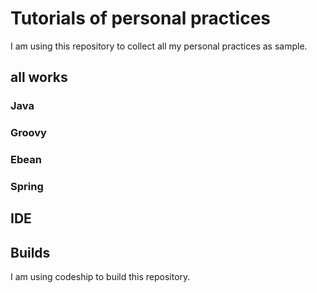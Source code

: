 # Tutorials of personal practices

I am using this repository to collect all my personal practices as sample.

## all works
### Java
### Groovy
### Ebean
### Spring

## IDE


## Builds
I am using codeship to build this repository.


